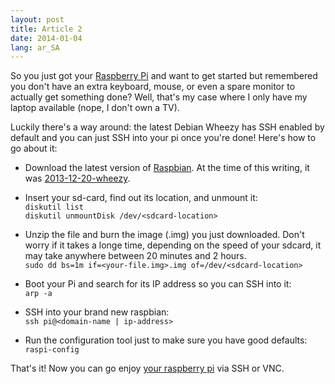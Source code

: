 ```yaml
---
layout: post
title: Article 2
date: 2014-01-04
lang: ar_SA
---
```


So you just got your [Raspberry Pi][rasp-pi] and want to get started but
remembered you don't have an extra keyboard, mouse, or even a spare
monitor to actually get something done?  Well, that's my case where I
only have my laptop available (nope, I don't own a TV).

Luckily there's a way around: the latest Debian Wheezy has SSH enabled
by default and you can just SSH into your pi once you're done! Here's
how to go about it:


* Download the latest version of [Raspbian][download-rasp-pi].  At the
  time of this writing, it was [2013-12-20-wheezy][wheezy-torrent].

* Insert your sd-card, find out its location, and unmount it:  
  `diskutil list`  
  `diskutil unmountDisk /dev/<sdcard-location>`

* Unzip the file and burn the image (.img) you just downloaded. Don't
  worry if it takes a longe time, depending on the speed of your sdcard,
  it may take anywhere between 20 minutes and 2 hours.  
  `sudo dd bs=1m if=<your-file.img>.img of=/dev/<sdcard-location>`  

* Boot your Pi and search for its IP address so you can SSH into it:  
  `arp -a`

* SSH into your brand new raspbian:  
  `ssh pi@<domain-name | ip-address>`

* Run the configuration tool just to make sure you have good defaults:  
  `raspi-config`


That's it!  Now you can go enjoy [your raspberry pi][buy-rasp-pi] via
SSH or VNC.


[rasp-pi]: http://www.raspberrypi.org/
  "Go to Raspberry Pi website"
[download-rasp-pi]: http://downloads.raspberrypi.org/raspbian_latest.torrent
  "Download the latest version of Raspbian"
[wheezy-torrent]: /files/2013-12-20-wheezy-raspbian.zip.torrent
  "Download Wheezy for Raspberry Pi via torrent"
[buy-rasp-pi]: http://www.amazon.com/gp/product/B009SQQF9C/ref=as_li_ss_tl?ie=UTF8&camp=1789&creative=390957&creativeASIN=B009SQQF9C&linkCode=as2&tag=andersonvom-20
  "Buy a Raspberry Pi on Amazon.com"
